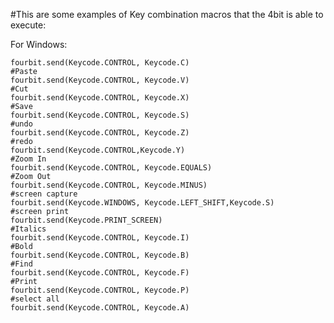 #This are some examples of Key combination macros that the 4bit is able to execute: 

For Windows:

    fourbit.send(Keycode.CONTROL, Keycode.C)
    #Paste
    fourbit.send(Keycode.CONTROL, Keycode.V)
    #Cut
    fourbit.send(Keycode.CONTROL, Keycode.X)
    #Save
    fourbit.send(Keycode.CONTROL, Keycode.S)
    #undo
    fourbit.send(Keycode.CONTROL, Keycode.Z)
    #redo
    fourbit.send(Keycode.CONTROL,Keycode.Y)
    #Zoom In
    fourbit.send(Keycode.CONTROL, Keycode.EQUALS)
    #Zoom Out
    fourbit.send(Keycode.CONTROL, Keycode.MINUS)
    #screen capture
    fourbit.send(Keycode.WINDOWS, Keycode.LEFT_SHIFT,Keycode.S)
    #screen print
    fourbit.send(Keycode.PRINT_SCREEN)
    #Italics
    fourbit.send(Keycode.CONTROL, Keycode.I)
    #Bold
    fourbit.send(Keycode.CONTROL, Keycode.B)
    #Find
    fourbit.send(Keycode.CONTROL, Keycode.F)
    #Print
    fourbit.send(Keycode.CONTROL, Keycode.P)
    #select all
    fourbit.send(Keycode.CONTROL, Keycode.A)
